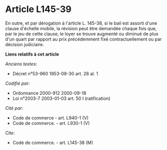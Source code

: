 # Article L145-39

En outre, et par dérogation à l'article L. 145-38, si le bail est assorti d'une clause d'échelle mobile, la révision peut
être demandée chaque fois que, par le jeu de cette clause, le loyer se trouve augmenté ou diminué de plus d'un quart par
rapport au prix précédemment fixé contractuellement ou par décision judiciaire.

**Liens relatifs à cet article**

_Anciens textes_:

  - Décret n°53-960 1953-09-30 art. 28 al. 1

_Codifié par_:

  - Ordonnance 2000-912 2000-09-18
  - Loi n°2003-7 2003-01-03 art. 50 I (ratification)

_Cité par_:

  - Code de commerce - art. L940-1 (V)
  - Code de commerce. - art. L930-1 (V)

_Cite_:

  - Code de commerce. - art. L145-38 (M)
